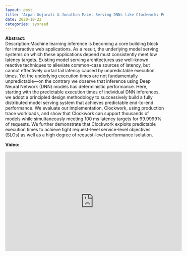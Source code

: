 ```yaml
---
layout: post
title: "Arpan Gujarati & Jonathan Mace: Serving DNNs like Clockwork: Performance Predictability from the Bottom Up"
date: 2020-10-23
categories: sysread
---
```


<p><b>Abstract:</b><br />
Description:Machine learning inference is becoming a core building block for interactive web applications. As a result, the underlying model serving systems on which these applications depend must consistently meet low latency targets. Existing model serving architectures use well-known reactive techniques to alleviate common-case sources of latency, but cannot effectively curtail tail latency caused by unpredictable execution times. Yet the underlying execution times are not fundamentally unpredictable—on the contrary we observe that inference using Deep Neural Network (DNN) models has deterministic performance. Here, starting with the predictable execution times of individual DNN inferences, we adopt a principled design methodology to successively build a fully distributed model serving system that achieves predictable end-to-end performance. We evaluate our implementation, Clockwork, using production trace workloads, and show that Clockwork can support thousands of models while simultaneously meeting 100 ms latency targets for 99.9999% of requests. We further demonstrate that Clockwork exploits predictable execution times to achieve tight request-level service-level objectives (SLOs) as well as a high degree of request-level performance isolation.
</p>

<p><b>Video:</b><br />
<div style="text-align: center;"><iframe width="560" height="315" src="https://www.youtube-nocookie.com/embed/bc624Qs7oXw" frameborder="0" allow="accelerometer; autoplay; clipboard-write; encrypted-media; gyroscope; picture-in-picture" allowfullscreen></iframe></div>
</p>
